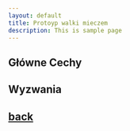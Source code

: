```yaml
---
layout: default
title: Protoyp walki mieczem
description: This is sample page
---
```

## Główne Cechy

## Wyzwania

## [back](./)
